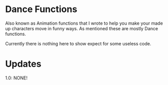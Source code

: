 # Dance Functions

Also known as Animation functions that I wrote to help you make your made up characters move in funny ways. As mentioned these are mostly Dance functions. 

Currently there is nothing here to show expect for some useless code. 

# Updates

1.0: NONE!